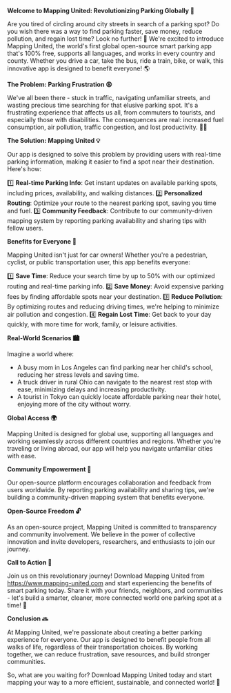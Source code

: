 **Welcome to Mapping United: Revolutionizing Parking Globally 🚀**

Are you tired of circling around city streets in search of a parking spot? Do you wish there was a way to find parking faster, save money, reduce pollution, and regain lost time? Look no further! 📍 We're excited to introduce Mapping United, the world's first global open-source smart parking app that's 100% free, supports all languages, and works in every country and county. Whether you drive a car, take the bus, ride a train, bike, or walk, this innovative app is designed to benefit everyone! 🌎

**The Problem: Parking Frustration 😩**

We've all been there - stuck in traffic, navigating unfamiliar streets, and wasting precious time searching for that elusive parking spot. It's a frustrating experience that affects us all, from commuters to tourists, and especially those with disabilities. The consequences are real: increased fuel consumption, air pollution, traffic congestion, and lost productivity. 🚗🔥

**The Solution: Mapping United 💡**

Our app is designed to solve this problem by providing users with real-time parking information, making it easier to find a spot near their destination. Here's how:

1️⃣ **Real-time Parking Info**: Get instant updates on available parking spots, including prices, availability, and walking distances.
2️⃣ **Personalized Routing**: Optimize your route to the nearest parking spot, saving you time and fuel.
3️⃣ **Community Feedback**: Contribute to our community-driven mapping system by reporting parking availability and sharing tips with fellow users.

**Benefits for Everyone 🌟**

Mapping United isn't just for car owners! Whether you're a pedestrian, cyclist, or public transportation user, this app benefits everyone:

1️⃣ **Save Time**: Reduce your search time by up to 50% with our optimized routing and real-time parking info.
2️⃣ **Save Money**: Avoid expensive parking fees by finding affordable spots near your destination.
3️⃣ **Reduce Pollution**: By optimizing routes and reducing driving times, we're helping to minimize air pollution and congestion.
4️⃣ **Regain Lost Time**: Get back to your day quickly, with more time for work, family, or leisure activities.

**Real-World Scenarios 🏙️**

Imagine a world where:

* A busy mom in Los Angeles can find parking near her child's school, reducing her stress levels and saving time.
* A truck driver in rural Ohio can navigate to the nearest rest stop with ease, minimizing delays and increasing productivity.
* A tourist in Tokyo can quickly locate affordable parking near their hotel, enjoying more of the city without worry.

**Global Access 🌍**

Mapping United is designed for global use, supporting all languages and working seamlessly across different countries and regions. Whether you're traveling or living abroad, our app will help you navigate unfamiliar cities with ease.

**Community Empowerment 🤝**

Our open-source platform encourages collaboration and feedback from users worldwide. By reporting parking availability and sharing tips, we're building a community-driven mapping system that benefits everyone.

**Open-Source Freedom 🔓**

As an open-source project, Mapping United is committed to transparency and community involvement. We believe in the power of collective innovation and invite developers, researchers, and enthusiasts to join our journey.

**Call to Action 🎉**

Join us on this revolutionary journey! Download Mapping United from https://www.mapping-united.com and start experiencing the benefits of smart parking today. Share it with your friends, neighbors, and communities - let's build a smarter, cleaner, more connected world one parking spot at a time! 🌟

**Conclusion 🔜**

At Mapping United, we're passionate about creating a better parking experience for everyone. Our app is designed to benefit people from all walks of life, regardless of their transportation choices. By working together, we can reduce frustration, save resources, and build stronger communities.

So, what are you waiting for? Download Mapping United today and start mapping your way to a more efficient, sustainable, and connected world! 🌊